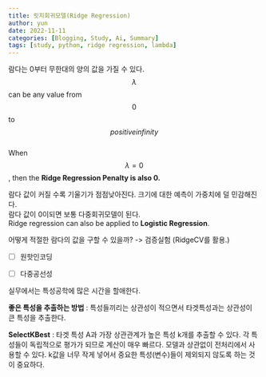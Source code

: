 ```yaml
---
title: 릿지회귀모델(Ridge Regression)
author: yun
date: 2022-11-11
categories: [Blogging, Study, Ai, Summary]
tags: [study, python, ridge regression, lambda]
---
```


람다는 0부터 무한대의 양의 값을 가질 수 있다. <br/>
$$\lambda$$ can be any value from $$0$$ to $$positive infinity$$ <br/>
When $$\lambda=0$$, then the **Ridge Regression Penalty is also 0.** <br/>

람다 값이 커질 수록 기울기가 점점낮아진다. 크기에 대한 예측이 가중치에 덜 민감해진다. <br/>
람다 값이 0이되면 보통 다중회귀모델이 된다. <br/>
Ridge regression can also be applied to **Logistic Regression**. <br/>

어떻게 적절한 람다의 값을 구할 수 있을까? -> 검증실험 (RidgeCV를 활용.) <br/>


- [ ] 원핫인코딩
- [ ] 다중공선성


실무에서는 특성공학에 많은 시간을 할애한다. <br/>

**좋은 특성을 추출하는 방법**
  : 특성들끼리는 상관성이 적으면서 타겟특성과는 상관성이 큰 특성을 추출한다.

**SelectKBest**
  : 타겟 특성 A과 가장 상관관계가 높은 특성 k개를 추출할 수 있다. 각 특성들이 독립적으로 평가가 되므로 계산이 매우 빠르다. 모델과 상관없이 전처리에서 사용할 수 있다. k값을 너무 작게 넣어서 중요한 특성(변수)들이 제외되지 않도록 하는 것이 중요하다.
  
